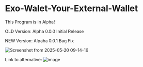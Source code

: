 # Exo-Walet-Your-External-Wallet
This Program is in Alpha!

OLD Version: Alpha 0.0.0 Initial Release

NEW Version: Alpaha 0.0.1 Bug Fix

![Screenshot from 2025-05-20 09-14-16](https://github.com/user-attachments/assets/0b6acd42-1761-4f48-a6d4-cc85be458879)

Link to alternative: ![image](https://github.com/user-attachments/assets/50a8242e-4eb3-4709-9849-f2313f327d1f)

